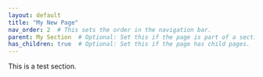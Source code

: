 ```yaml
---
layout: default
title: "My New Page"
nav_order: 2  # This sets the order in the navigation bar.
parent: My Section  # Optional: Set this if the page is part of a section.
has_children: true  # Optional: Set this if the page has child pages.
---
```


This is a test section.
